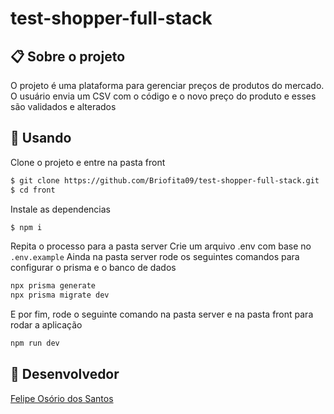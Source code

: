 ﻿# test-shopper-full-stack

## 📋 Sobre o projeto

O projeto é uma plataforma para gerenciar preços de produtos do mercado. O usuário envia um CSV com o código e o novo preço do produto e esses são validados e alterados

## 🏁 Usando

Clone o projeto e entre na pasta front

``` bash
$ git clone https://github.com/Briofita09/test-shopper-full-stack.git
$ cd front
```
Instale as dependencias

```bash
$ npm i
```

Repita o processo para a pasta server
Crie um arquivo .env com base no `.env.example`
Ainda na pasta server rode os seguintes comandos para configurar o prisma e o banco de dados

```bash
npx prisma generate
npx prisma migrate dev
```

E por fim, rode o seguinte comando na pasta server e na pasta front para rodar a aplicação

```bash
npm run dev
```
## 🧠 Desenvolvedor

[Felipe Osório dos Santos](https://www.linkedin.com/in/felipe-osorio/)
